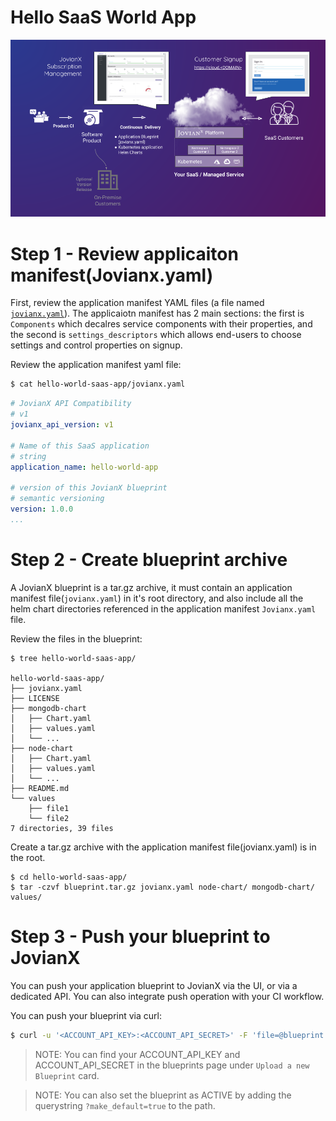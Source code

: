 # Hello SaaS World App
![JovianX Overview](images/JovianX-ProductOverview.png)

# Step 1 - Review applicaiton manifest(Jovianx.yaml)
First, review the application manifest YAML files (a file named [`jovianx.yaml`](https://github.com/jovian-x/hello-world-saas-app/blob/master/jovianx.yaml)). 
The applicaiotn manifest has 2 main sections: the first is `Components` which decalres service components with their properties, and the second is `settings_descriptors` which allows end-users to choose settings and control properties on signup. 

Review the application manifest yaml file: 

```bash
$ cat hello-world-saas-app/jovianx.yaml
```
```yaml
# JovianX API Compatibility
# v1
jovianx_api_version: v1

# Name of this SaaS application
# string
application_name: hello-world-app

# version of this JovianX blueprint
# semantic versioning
version: 1.0.0
...
```

# Step 2 - Create blueprint archive
A JovianX blueprint is a tar.gz archive, it must contain an application manifest file(`jovianx.yaml`) in it's root directory, and also include all the helm chart directories referenced in the application manifest `Jovianx.yaml` file.

Review the files in the blueprint:

```shell
$ tree hello-world-saas-app/

hello-world-saas-app/
├── jovianx.yaml
├── LICENSE
├── mongodb-chart
│   ├── Chart.yaml
│   ├── values.yaml
│   └── ...
├── node-chart
│   ├── Chart.yaml
│   ├── values.yaml
│   └── ...
├── README.md
└── values
    ├── file1
    └── file2
7 directories, 39 files

```

Create a tar.gz archive with the application manifest file(jovianx.yaml) is in the root. 

```sehll
$ cd hello-world-saas-app/
$ tar -czvf blueprint.tar.gz jovianx.yaml node-chart/ mongodb-chart/ values/
```

# Step 3 - Push your blueprint to JovianX 
You can push your application blueprint to JovianX via the UI, or via a dedicated API. You can also integrate push operation with your CI workflow. 

You can push your blueprint via curl:
```bash
$ curl -u '<ACCOUNT_API_KEY>:<ACCOUNT_API_SECRET>' -F 'file=@blueprint.tar.gz' 'https://<YOUR ACCOUNT NAME>.jovianx.app/api/v1/upload_blueprint'
```

> NOTE:
> You can find your ACCOUNT_API_KEY and ACCOUNT_API_SECRET in the blueprints page under `Upload a new Blueprint` card.
>

> NOTE:
> You can also set the blueprint as ACTIVE by adding the querystring `?make_default=true` to the path. 
>


